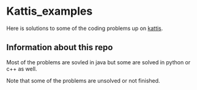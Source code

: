 # Kattis_examples

Here is solutions to some of the coding problems up on [kattis](https://open.kattis.com). 

## Information about this repo

Most of the problems are sovled in java but some are solved in python or c++ as well. 

Note that some of the problems are unsolved or not finished. 
